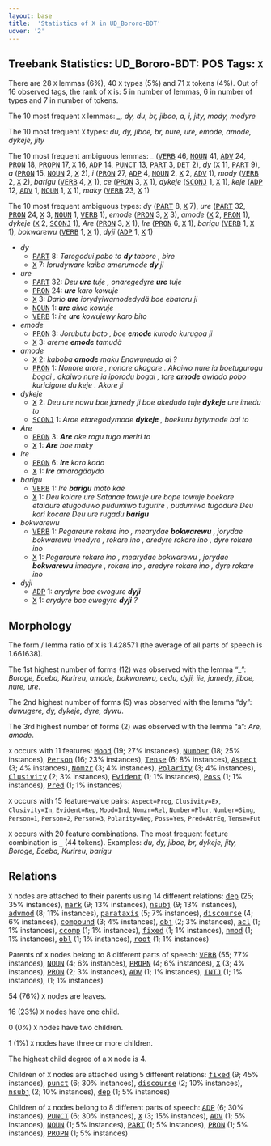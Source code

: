 ```yaml
---
layout: base
title:  'Statistics of X in UD_Bororo-BDT'
udver: '2'
---
```


## Treebank Statistics: UD_Bororo-BDT: POS Tags: `X`

There are 28 `X` lemmas (6%), 40 `X` types (5%) and 71 `X` tokens (4%).
Out of 16 observed tags, the rank of `X` is: 5 in number of lemmas, 6 in number of types and 7 in number of tokens.

The 10 most frequent `X` lemmas: <em>_, dy, du, br, jiboe, a, i, jity, mody, modyre</em>

The 10 most frequent `X` types:  <em>du, dy, jiboe, br, nure, ure, emode, amode, dykeje, jity</em>

The 10 most frequent ambiguous lemmas: <em>_</em> (<tt><a href="bor_bdt-pos-VERB.html">VERB</a></tt> 46, <tt><a href="bor_bdt-pos-NOUN.html">NOUN</a></tt> 41, <tt><a href="bor_bdt-pos-ADV.html">ADV</a></tt> 24, <tt><a href="bor_bdt-pos-PRON.html">PRON</a></tt> 18, <tt><a href="bor_bdt-pos-PROPN.html">PROPN</a></tt> 17, <tt><a href="bor_bdt-pos-X.html">X</a></tt> 16, <tt><a href="bor_bdt-pos-ADP.html">ADP</a></tt> 14, <tt><a href="bor_bdt-pos-PUNCT.html">PUNCT</a></tt> 13, <tt><a href="bor_bdt-pos-PART.html">PART</a></tt> 3, <tt><a href="bor_bdt-pos-DET.html">DET</a></tt> 2), <em>dy</em> (<tt><a href="bor_bdt-pos-X.html">X</a></tt> 11, <tt><a href="bor_bdt-pos-PART.html">PART</a></tt> 9), <em>a</em> (<tt><a href="bor_bdt-pos-PRON.html">PRON</a></tt> 15, <tt><a href="bor_bdt-pos-NOUN.html">NOUN</a></tt> 2, <tt><a href="bor_bdt-pos-X.html">X</a></tt> 2), <em>i</em> (<tt><a href="bor_bdt-pos-PRON.html">PRON</a></tt> 27, <tt><a href="bor_bdt-pos-ADP.html">ADP</a></tt> 4, <tt><a href="bor_bdt-pos-NOUN.html">NOUN</a></tt> 2, <tt><a href="bor_bdt-pos-X.html">X</a></tt> 2, <tt><a href="bor_bdt-pos-ADV.html">ADV</a></tt> 1), <em>mody</em> (<tt><a href="bor_bdt-pos-VERB.html">VERB</a></tt> 2, <tt><a href="bor_bdt-pos-X.html">X</a></tt> 2), <em>barigu</em> (<tt><a href="bor_bdt-pos-VERB.html">VERB</a></tt> 4, <tt><a href="bor_bdt-pos-X.html">X</a></tt> 1), <em>ce</em> (<tt><a href="bor_bdt-pos-PRON.html">PRON</a></tt> 3, <tt><a href="bor_bdt-pos-X.html">X</a></tt> 1), <em>dykeje</em> (<tt><a href="bor_bdt-pos-SCONJ.html">SCONJ</a></tt> 1, <tt><a href="bor_bdt-pos-X.html">X</a></tt> 1), <em>keje</em> (<tt><a href="bor_bdt-pos-ADP.html">ADP</a></tt> 12, <tt><a href="bor_bdt-pos-ADV.html">ADV</a></tt> 1, <tt><a href="bor_bdt-pos-NOUN.html">NOUN</a></tt> 1, <tt><a href="bor_bdt-pos-X.html">X</a></tt> 1), <em>maky</em> (<tt><a href="bor_bdt-pos-VERB.html">VERB</a></tt> 23, <tt><a href="bor_bdt-pos-X.html">X</a></tt> 1)

The 10 most frequent ambiguous types:  <em>dy</em> (<tt><a href="bor_bdt-pos-PART.html">PART</a></tt> 8, <tt><a href="bor_bdt-pos-X.html">X</a></tt> 7), <em>ure</em> (<tt><a href="bor_bdt-pos-PART.html">PART</a></tt> 32, <tt><a href="bor_bdt-pos-PRON.html">PRON</a></tt> 24, <tt><a href="bor_bdt-pos-X.html">X</a></tt> 3, <tt><a href="bor_bdt-pos-NOUN.html">NOUN</a></tt> 1, <tt><a href="bor_bdt-pos-VERB.html">VERB</a></tt> 1), <em>emode</em> (<tt><a href="bor_bdt-pos-PRON.html">PRON</a></tt> 3, <tt><a href="bor_bdt-pos-X.html">X</a></tt> 3), <em>amode</em> (<tt><a href="bor_bdt-pos-X.html">X</a></tt> 2, <tt><a href="bor_bdt-pos-PRON.html">PRON</a></tt> 1), <em>dykeje</em> (<tt><a href="bor_bdt-pos-X.html">X</a></tt> 2, <tt><a href="bor_bdt-pos-SCONJ.html">SCONJ</a></tt> 1), <em>Are</em> (<tt><a href="bor_bdt-pos-PRON.html">PRON</a></tt> 3, <tt><a href="bor_bdt-pos-X.html">X</a></tt> 1), <em>Ire</em> (<tt><a href="bor_bdt-pos-PRON.html">PRON</a></tt> 6, <tt><a href="bor_bdt-pos-X.html">X</a></tt> 1), <em>barigu</em> (<tt><a href="bor_bdt-pos-VERB.html">VERB</a></tt> 1, <tt><a href="bor_bdt-pos-X.html">X</a></tt> 1), <em>bokwarewu</em> (<tt><a href="bor_bdt-pos-VERB.html">VERB</a></tt> 1, <tt><a href="bor_bdt-pos-X.html">X</a></tt> 1), <em>dyji</em> (<tt><a href="bor_bdt-pos-ADP.html">ADP</a></tt> 1, <tt><a href="bor_bdt-pos-X.html">X</a></tt> 1)


* <em>dy</em>
  * <tt><a href="bor_bdt-pos-PART.html">PART</a></tt> 8: <em>Taregodui pobo to <b>dy</b> tabore , bire</em>
  * <tt><a href="bor_bdt-pos-X.html">X</a></tt> 7: <em>Iorudyware kaiba amerumode <b>dy</b> ji</em>
* <em>ure</em>
  * <tt><a href="bor_bdt-pos-PART.html">PART</a></tt> 32: <em>Deu <b>ure</b> tuje , onaregedyre <b>ure</b> tuje</em>
  * <tt><a href="bor_bdt-pos-PRON.html">PRON</a></tt> 24: <em><b>ure</b> karo kowuje</em>
  * <tt><a href="bor_bdt-pos-X.html">X</a></tt> 3: <em>Dario <b>ure</b> iorydyiwamodedydä boe ebataru ji</em>
  * <tt><a href="bor_bdt-pos-NOUN.html">NOUN</a></tt> 1: <em><b>ure</b> aiwo kowuje</em>
  * <tt><a href="bor_bdt-pos-VERB.html">VERB</a></tt> 1: <em>ire <b>ure</b> kowujewy karo bito</em>
* <em>emode</em>
  * <tt><a href="bor_bdt-pos-PRON.html">PRON</a></tt> 3: <em>Jorubutu bato , boe <b>emode</b> kurodo kurugoa ji</em>
  * <tt><a href="bor_bdt-pos-X.html">X</a></tt> 3: <em>areme <b>emode</b> tamudä</em>
* <em>amode</em>
  * <tt><a href="bor_bdt-pos-X.html">X</a></tt> 2: <em>kaboba <b>amode</b> maku Enawureudo ai ?</em>
  * <tt><a href="bor_bdt-pos-PRON.html">PRON</a></tt> 1: <em>Nonore arore , nonore akagore . Akaiwo nure ia boetugurogu bogai , akaiwo nure ia iporodu bogai , tore <b>amode</b> awiado pobo kuricigore du keje . Akore ji</em>
* <em>dykeje</em>
  * <tt><a href="bor_bdt-pos-X.html">X</a></tt> 2: <em>Deu ure nowu boe jamedy ji boe akedudo tuje <b>dykeje</b> ure imedu to</em>
  * <tt><a href="bor_bdt-pos-SCONJ.html">SCONJ</a></tt> 1: <em>Aroe etaregodymode <b>dykeje</b> , boekuru bytymode bai to</em>
* <em>Are</em>
  * <tt><a href="bor_bdt-pos-PRON.html">PRON</a></tt> 3: <em><b>Are</b> ake rogu tugo meriri to</em>
  * <tt><a href="bor_bdt-pos-X.html">X</a></tt> 1: <em><b>Are</b> boe maky</em>
* <em>Ire</em>
  * <tt><a href="bor_bdt-pos-PRON.html">PRON</a></tt> 6: <em><b>Ire</b> karo kado</em>
  * <tt><a href="bor_bdt-pos-X.html">X</a></tt> 1: <em><b>Ire</b> amaragädydo</em>
* <em>barigu</em>
  * <tt><a href="bor_bdt-pos-VERB.html">VERB</a></tt> 1: <em>Ire <b>barigu</b> moto kae</em>
  * <tt><a href="bor_bdt-pos-X.html">X</a></tt> 1: <em>Deu koiare ure Satanae towuje ure bope towuje boekare etaidure etugoduwo pudumiwo tugurire , pudumiwo tugodure Deu kori kocare Deu ure rugadu <b>barigu</b></em>
* <em>bokwarewu</em>
  * <tt><a href="bor_bdt-pos-VERB.html">VERB</a></tt> 1: <em>Pegareure rokare ino , mearydae <b>bokwarewu</b> , jorydae bokwarewu imedyre , rokare ino , aredyre rokare ino , dyre rokare ino</em>
  * <tt><a href="bor_bdt-pos-X.html">X</a></tt> 1: <em>Pegareure rokare ino , mearydae bokwarewu , jorydae <b>bokwarewu</b> imedyre , rokare ino , aredyre rokare ino , dyre rokare ino</em>
* <em>dyji</em>
  * <tt><a href="bor_bdt-pos-ADP.html">ADP</a></tt> 1: <em>arydyre boe ewogure <b>dyji</b></em>
  * <tt><a href="bor_bdt-pos-X.html">X</a></tt> 1: <em>arydyre boe ewogyre <b>dyji</b> ?</em>

## Morphology

The form / lemma ratio of `X` is 1.428571 (the average of all parts of speech is 1.661638).

The 1st highest number of forms (12) was observed with the lemma “_”: <em>Boroge, Eceba, Kurireu, amode, bokwarewu, cedu, dyji, iie, jamedy, jiboe, nure, ure</em>.

The 2nd highest number of forms (5) was observed with the lemma “dy”: <em>duwugere, dy, dykeje, dyre, dywu</em>.

The 3rd highest number of forms (2) was observed with the lemma “a”: <em>Are, amode</em>.

`X` occurs with 11 features: <tt><a href="bor_bdt-feat-Mood.html">Mood</a></tt> (19; 27% instances), <tt><a href="bor_bdt-feat-Number.html">Number</a></tt> (18; 25% instances), <tt><a href="bor_bdt-feat-Person.html">Person</a></tt> (16; 23% instances), <tt><a href="bor_bdt-feat-Tense.html">Tense</a></tt> (6; 8% instances), <tt><a href="bor_bdt-feat-Aspect.html">Aspect</a></tt> (3; 4% instances), <tt><a href="bor_bdt-feat-Nomzr.html">Nomzr</a></tt> (3; 4% instances), <tt><a href="bor_bdt-feat-Polarity.html">Polarity</a></tt> (3; 4% instances), <tt><a href="bor_bdt-feat-Clusivity.html">Clusivity</a></tt> (2; 3% instances), <tt><a href="bor_bdt-feat-Evident.html">Evident</a></tt> (1; 1% instances), <tt><a href="bor_bdt-feat-Poss.html">Poss</a></tt> (1; 1% instances), <tt><a href="bor_bdt-feat-Pred.html">Pred</a></tt> (1; 1% instances)

`X` occurs with 15 feature-value pairs: `Aspect=Prog`, `Clusivity=Ex`, `Clusivity=In`, `Evident=Rep`, `Mood=Ind`, `Nomzr=Rel`, `Number=Plur`, `Number=Sing`, `Person=1`, `Person=2`, `Person=3`, `Polarity=Neg`, `Poss=Yes`, `Pred=AtrEq`, `Tense=Fut`

`X` occurs with 20 feature combinations.
The most frequent feature combination is `_` (44 tokens).
Examples: <em>du, dy, jiboe, br, dykeje, jity, Boroge, Eceba, Kurireu, barigu</em>


## Relations

`X` nodes are attached to their parents using 14 different relations: <tt><a href="bor_bdt-dep-dep.html">dep</a></tt> (25; 35% instances), <tt><a href="bor_bdt-dep-mark.html">mark</a></tt> (9; 13% instances), <tt><a href="bor_bdt-dep-nsubj.html">nsubj</a></tt> (9; 13% instances), <tt><a href="bor_bdt-dep-advmod.html">advmod</a></tt> (8; 11% instances), <tt><a href="bor_bdt-dep-parataxis.html">parataxis</a></tt> (5; 7% instances), <tt><a href="bor_bdt-dep-discourse.html">discourse</a></tt> (4; 6% instances), <tt><a href="bor_bdt-dep-compound.html">compound</a></tt> (3; 4% instances), <tt><a href="bor_bdt-dep-obj.html">obj</a></tt> (2; 3% instances), <tt><a href="bor_bdt-dep-acl.html">acl</a></tt> (1; 1% instances), <tt><a href="bor_bdt-dep-ccomp.html">ccomp</a></tt> (1; 1% instances), <tt><a href="bor_bdt-dep-fixed.html">fixed</a></tt> (1; 1% instances), <tt><a href="bor_bdt-dep-nmod.html">nmod</a></tt> (1; 1% instances), <tt><a href="bor_bdt-dep-obl.html">obl</a></tt> (1; 1% instances), <tt><a href="bor_bdt-dep-root.html">root</a></tt> (1; 1% instances)

Parents of `X` nodes belong to 8 different parts of speech: <tt><a href="bor_bdt-pos-VERB.html">VERB</a></tt> (55; 77% instances), <tt><a href="bor_bdt-pos-NOUN.html">NOUN</a></tt> (4; 6% instances), <tt><a href="bor_bdt-pos-PROPN.html">PROPN</a></tt> (4; 6% instances), <tt><a href="bor_bdt-pos-X.html">X</a></tt> (3; 4% instances), <tt><a href="bor_bdt-pos-PRON.html">PRON</a></tt> (2; 3% instances), <tt><a href="bor_bdt-pos-ADV.html">ADV</a></tt> (1; 1% instances), <tt><a href="bor_bdt-pos-INTJ.html">INTJ</a></tt> (1; 1% instances),  (1; 1% instances)

54 (76%) `X` nodes are leaves.

16 (23%) `X` nodes have one child.

0 (0%) `X` nodes have two children.

1 (1%) `X` nodes have three or more children.

The highest child degree of a `X` node is 4.

Children of `X` nodes are attached using 5 different relations: <tt><a href="bor_bdt-dep-fixed.html">fixed</a></tt> (9; 45% instances), <tt><a href="bor_bdt-dep-punct.html">punct</a></tt> (6; 30% instances), <tt><a href="bor_bdt-dep-discourse.html">discourse</a></tt> (2; 10% instances), <tt><a href="bor_bdt-dep-nsubj.html">nsubj</a></tt> (2; 10% instances), <tt><a href="bor_bdt-dep-dep.html">dep</a></tt> (1; 5% instances)

Children of `X` nodes belong to 8 different parts of speech: <tt><a href="bor_bdt-pos-ADP.html">ADP</a></tt> (6; 30% instances), <tt><a href="bor_bdt-pos-PUNCT.html">PUNCT</a></tt> (6; 30% instances), <tt><a href="bor_bdt-pos-X.html">X</a></tt> (3; 15% instances), <tt><a href="bor_bdt-pos-ADV.html">ADV</a></tt> (1; 5% instances), <tt><a href="bor_bdt-pos-NOUN.html">NOUN</a></tt> (1; 5% instances), <tt><a href="bor_bdt-pos-PART.html">PART</a></tt> (1; 5% instances), <tt><a href="bor_bdt-pos-PRON.html">PRON</a></tt> (1; 5% instances), <tt><a href="bor_bdt-pos-PROPN.html">PROPN</a></tt> (1; 5% instances)

